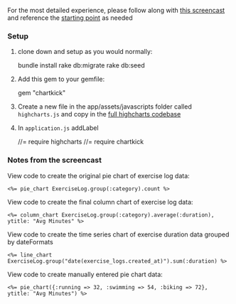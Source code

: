 For the most detailed experience, please follow along with [this screencast](https://vimeo.com/169016772) and reference the [starting point](https://github.com/arjunvenkat/charkick_tutorial_start) as needed

### Setup

1) clone down and setup as you would normally:

    bundle install
    rake db:migrate
    rake db:seed

2) Add this gem to your gemfile:

    gem "chartkick"

3) Create a new file in the app/assets/javascripts folder called `highcharts.js` and copy in the [full highcharts codebase](https://code.highcharts.com/highcharts.js)

4) In `application.js` addLabel

    //= require highcharts
    //= require chartkick


### Notes from the screencast

View code to create the original pie chart of exercise log data:

    <%= pie_chart ExerciseLog.group(:category).count %>

View code to create the final column chart of exercise log data:

    <%= column_chart ExerciseLog.group(:category).average(:duration), ytitle: "Avg Minutes" %>

View code to create the time series chart of exercise duration data grouped by dateFormats

    <%= line_chart ExerciseLog.group("date(exercise_logs.created_at)").sum(:duration) %>

View code to create manually entered pie chart data:

    <%= pie_chart({:running => 32, :swimming => 54, :biking => 72}, ytitle: "Avg Minutes") %>
